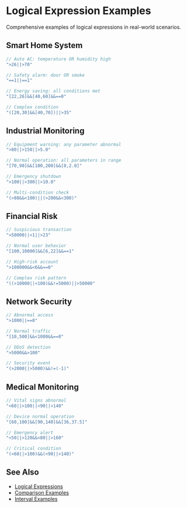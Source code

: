 # Logical Expression Examples

Comprehensive examples of logical expressions in real-world scenarios.

## Smart Home System

```java
// Auto AC: temperature OR humidity high
">26||>70"

// Safety alarm: door OR smoke
"==1||==1"

// Energy saving: all conditions met
"[22,26]&&[40,60]&&==0"

// Complex condition
"([20,30]&&[40,70])||>35"
```

## Industrial Monitoring

```java
// Equipment warning: any parameter abnormal
">80||>150||>5.0"

// Normal operation: all parameters in range
"[70,90]&&[100,200]&&[0,2.0]"

// Emergency shutdown
">100||>300||>10.0"

// Multi-condition check
"(>80&&<100)||(>200&&<300)"
```

## Financial Risk

```java
// Suspicious transaction
">50000||<1||>23"

// Normal user behavior
"[100,10000]&&[6,22]&&==1"

// High-risk account
">100000&&<6&&==0"

// Complex risk pattern
"((>10000||<100)&&!=5000)||>50000"
```

## Network Security

```java
// Abnormal access
">1000||==0"

// Normal traffic
"[10,500]&&<1000&&==0"

// DDoS detection
">5000&&>100"

// Security event
"(>2000||>5000)&&!=(-1)"
```

## Medical Monitoring

```java
// Vital signs abnormal
"<60||>100||<90||>140"

// Device normal operation
"[60,100]&&[90,140]&&[36,37.5]"

// Emergency alert
"<50||>120&&<80||>160"

// Critical condition
"(<60||>100)&&(<90||>140)"
```

## See Also

- [Logical Expressions](../expressions/logical.md)
- [Comparison Examples](./comparison-examples.md)
- [Interval Examples](./interval-examples.md)

